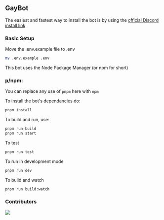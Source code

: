 ## GayBot

The easiest and fastest way to install the bot is by using the [official Discord install link](https://discord.com/oauth2/authorize?client_id=1386796424720810234&permissions=67648&integration_type=0&scope=bot+applications.commands)

### Basic Setup

Move the .env.example file to .env
```sh
mv .env.example .env
```

This bot uses the Node Package Manager (or npm for short)

### p/npm:

You can replace any use of `pnpm` here with `npm`

To install the bot's dependancies do:
```sh
pnpm install
```

To build and run, use:
```sh
pnpm run build
pnpm run start
```

To test
```sh
pnpm run test
```

To run in development mode
```sh
pnpm run dev
```

To build and watch
```sh
pnpm run build:watch
```

### Contributors
<a href="https://github.com/AriasADev/GayBot/graphs/contributors">
  <img src="https://contrib.rocks/image?repo=AriasADev/GayBot" />
</a>
